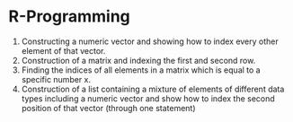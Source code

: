 # R-Programming

1) Constructing a numeric vector and showing how to index every other element of that vector.
2) Construction of a matrix and indexing the first and second row.
3) Finding the indices of all elements in a matrix which is equal to a specific number x.
4) Construction of a list containing a mixture of elements of different data types including a numeric vector and show how to index the second position of that vector (through one statement)
